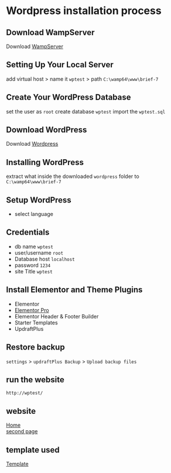 # Wordpress installation process

## Download WampServer

Download [WampServer](https://www.wampserver.com/en/)



## Setting Up Your Local Server

add virtual host > name it `wptest` > path `C:\wamp64\www\brief-7`

## Create Your WordPress Database

set the user as `root`
create database `wptest` import the `wptest.sql`

## Download WordPress

Download [Wordpress](https://wordpress.org/)

## Installing WordPress

extract what inside the downloaded `wordpress` folder to `C:\wamp64\www\brief-7`

## Setup WordPress

* select language

## Credentials

* db name `wptest`
* user/username `root`
* Database host `localhost`
* password `1234`
* site Title `wptest`

## Install Elementor and Theme Plugins

* Elementor 
* [Elementor Pro](https://drive.google.com/file/d/17TefwZYTzEyXa4yZlTya4R_E9Mev8k65/view)
* Elementor Header & Footer Builder
* Starter Templates
* UpdraftPlus

## Restore backup 
`settings` > `updraftPlus Backup` > `Upload backup files`
## run the website 

`http://wptest/`

## website

[Home](Https://imgur.com/4vMcQrb)
<br/>
[second page](https://imgur.com/hwWDQuM)


## template used

[Template](https://websitedemos.net/outdoor-adventure-02/)